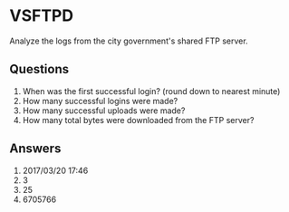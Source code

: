 # VSFTPD
Analyze the logs from the city government's shared FTP server.

## Questions
1. When was the first successful login? (round down to nearest minute)
2. How many successful logins were made?
3. How many successful uploads were made?
4. How many total bytes were downloaded from the FTP server?

## Answers
1. 2017/03/20 17:46
2. 3
3. 25
4. 6705766

